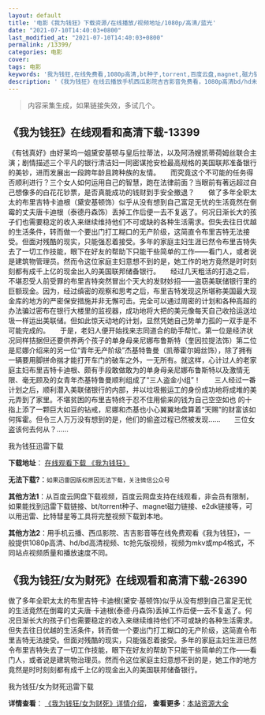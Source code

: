 ```yaml
---
layout: default
title: '电影《我为钱狂》下载资源/在线播放/视频地址/1080p/高清/蓝光'
date: "2021-07-10T14:40:03+0800"
last_modified_at: "2021-07-10T14:40:03+0800"
permalink: /13399/
categories: 电影
cover:
tags: 电影
keywords: '我为钱狂,在线免费看,1080p高清,bt种子,torrent,百度云盘,magnet,磁力链,迅雷下载资源'
description: '《我为钱狂》在线云播放手机西瓜影院吉吉影音免费看，1080p高清bd/hd未删减完整版和tc抢先枪版，mkv/mp4格式，附带bt/torrent种子、magnet/磁力链、百度云盘、网盘资源迅雷下载链接'
---
```


>内容采集生成，如果链接失效，多试几个。


## 《我为钱狂》在线观看和高清下载-13399

《有钱真好》由好莱坞一姐黛安基顿与皇后拉蒂法，以及阿汤嫂凯蒂荷姆丝联合主演；剧情描述三个平凡的银行清洁妇一同密谋抢安检最高规格的美国联邦准备银行的美钞，进而发展出一段跨年龄且跨种族的友情。　　而究竟这个不可能的任务得否顺利进行？三个女人如何运用自己的智慧，跑在法律前面？当眼前有著远超过自己想像多的白花花钞票，是否真能成功的钱财到手安全撤退？　　做了多年全职太太的布里吉特卡迪根（黛安基顿饰）似乎从没有想到自己富足无忧的生活竟然在倒霉的丈夫唐卡迪根（泰德丹森饰）丢掉工作后便一去不复返了。何况日渐长大的孩子们也需要稳定的收入来继续维持他们不可或缺的各种生活需求。但失去往日优越的生活条件，转而做一个要出门打工糊口的无产阶级，这简直令布里吉特无法接受。但面对残酷的现实，只能强忍着接受。多年的家庭主妇生涯已然令布里吉特失去了一切工作技能，眼下在好友的帮助下只能干些简单的工作——看门人，或者说是建筑物管理员。然而令这位家庭主妇意想不到的是，她工作的地方竟然是时时刻刻都有成千上亿的现金出入的美国联邦储备银行。　　经过几天粗活的打造之后，不堪忍受人前受罪的布里吉特突然冒出个天大的发财妙招——盗窃美联储银行里的巨额现金。因为，经过缜密的观察和思考之后，布里吉特发现这所堪称美国最大现金库的地方的严密保安措施并非无懈可击。完全可以通过周密的计划和各种高超的办法骗过密布在银行大楼里的监视器，成功地将大把的美元像每天自己收拾运送垃圾一样运出美联储。但如此惊天动地的计划，显然凭她自己势单力孤的一双手是不可能完成的。　　于是，老妇人便开始找来志同道合的助手帮忙。第一位是经济状况同样拮据但还要供养两个孩子的单身母亲尼娜布鲁斯特（奎因拉提法饰）第二位是尼娜介绍来的另一位“青年无产阶级”杰基特鲁曼（凯蒂霍尔姆丝饰），除了拥有一辆要用脚拼命揣才能打开车门的破车之外，一无所有。就这样，心计过人的老家庭主妇布里吉特卡迪根、颇有手段敢做敢为的单身母亲尼娜布鲁斯特以及激情无限、毫无顾及的女青年杰基特鲁曼顺利组成了“三人盗金小组”！　　三人经过一番计划之后，顺利潜入美联储银行的内部，并以垃圾搬运工的身份成功地将成堆的美元弄到了家里。不堪贫困的布里吉特终于忍不住用偷来的钱为自己空空如也 的十指上添了一颗巨大如豆的钻戒，尼娜和杰基也小心翼翼地盘算着“天赐”的财富该如何挥霍。但令三人万万没有想到的是，他们的偷盗过程已然被发现……　　三位女盗该何去何从？……


我为钱狂迅雷下载

**下载地址**： [在线观看下载 《我为钱狂》](https://www.993dy.com//vod-detail-id-34975.html) 


**无法下载?**：`如果迅雷因版权原因无法下载，关注微信公众号 `

**其他方法1**：从百度云网盘下载视频，百度云网盘支持在线观看，非会员有限制，如果能找到迅雷下载链接、bt/torrent种子、magnet磁力链接、e2dk链接等，可以用迅雷、比特彗星等工具将完整视频下载到本地。

**其他方法2**：用手机云播、西瓜影院、吉吉影音等在线免费观看《我为钱狂》，一般提供1080p高清、hd/bd高清视频、tc抢先版视频，视频为mkv或mp4格式，不同站点视频质量和播放速度不同。


## 《我为钱狂/女为财死》在线观看和高清下载-26390

做了多年全职太太的布里吉特&middot;卡迪根(黛安·基顿饰)似乎从没有想到自己富足无忧的生活竟然在倒霉的丈夫唐·卡迪根(泰德·丹森饰)丢掉工作后便一去不复返了。何况日渐长大的孩子们也需要稳定的收入来继续维持他们不可或缺的各种生活需求。但失去往日优越的生活条件，转而做一个要出门打工糊口的无产阶级，这简直令布里吉特无法接受。但面对残酷的现实，只能强忍着接受。多年的家庭主妇生涯已然令布里吉特失去了一切工作技能，眼下在好友的帮助下只能干些简单的工作——看门人，或者说是建筑物治理员。然而令这位家庭主妇意想不到的是，她工作的地方竟然是时时刻刻都有成千上亿的现金出入的美国联邦储备银行。


我为钱狂/女为财死迅雷下载

**详情查看**： [《我为钱狂/女为财死》详情介绍](/movie/26390/)， **查看更多**：[本站资源大全](/movie/t/all/)

